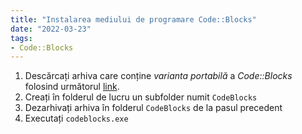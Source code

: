```yaml
---
title: "Instalarea mediului de programare Code::Blocks"
date: "2022-03-23"
tags:
- Code::Blocks
---
```


1. Descărcați arhiva care conține *varianta portabilă* a *Code::Blocks* folosind următorul
[link](https://sourceforge.net/projects/codeblocks/files/Binaries/20.03/Windows/codeblocks-20.03mingw-nosetup.zip/download).
1. Creați în folderul de lucru un subfolder numit `CodeBlocks`
1. Dezarhivați arhiva în folderul `CodeBlocks` de la pasul precedent
1. Executați `codeblocks.exe`

